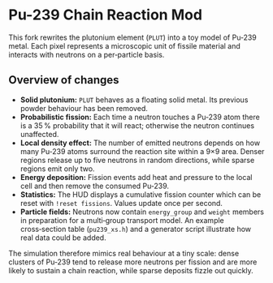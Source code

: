 # Pu-239 Chain Reaction Mod

This fork rewrites the plutonium element (`PLUT`) into a toy model of Pu‑239 metal.  Each pixel represents a microscopic unit of fissile material and interacts with neutrons on a per‑particle basis.

## Overview of changes
- **Solid plutonium:** `PLUT` behaves as a floating solid metal.  Its previous powder behaviour has been removed.
- **Probabilistic fission:** Each time a neutron touches a Pu‑239 atom there is a 35 % probability that it will react; otherwise the neutron continues unaffected.
- **Local density effect:** The number of emitted neutrons depends on how many Pu‑239 atoms surround the reaction site within a 9×9 area.  Denser regions release up to five neutrons in random directions, while sparse regions emit only two.
- **Energy deposition:** Fission events add heat and pressure to the local cell and then remove the consumed Pu‑239.
- **Statistics:** The HUD displays a cumulative fission counter which can be reset with `!reset fissions`.  Values update once per second.
- **Particle fields:** Neutrons now contain `energy_group` and `weight` members in preparation for a multi‑group transport model.  An example cross‑section table (`pu239_xs.h`) and a generator script illustrate how real data could be added.

The simulation therefore mimics real behaviour at a tiny scale: dense clusters of Pu‑239 tend to release more neutrons per fission and are more likely to sustain a chain reaction, while sparse deposits fizzle out quickly.
